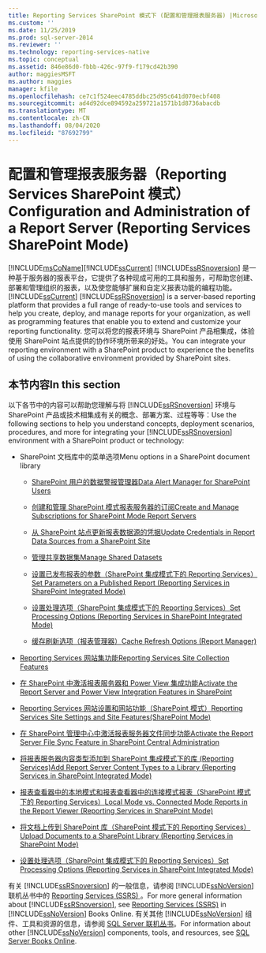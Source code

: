 ```yaml
---
title: Reporting Services SharePoint 模式下 (配置和管理报表服务器) |Microsoft Docs
ms.custom: ''
ms.date: 11/25/2019
ms.prod: sql-server-2014
ms.reviewer: ''
ms.technology: reporting-services-native
ms.topic: conceptual
ms.assetid: 846e86d0-fbbb-426c-97f9-f179cd42b390
author: maggiesMSFT
ms.author: maggies
manager: kfile
ms.openlocfilehash: ce7c1f524eec4785ddbc25d95c641d070ecbf408
ms.sourcegitcommit: ad4d92dce894592a259721a1571b1d8736abacdb
ms.translationtype: MT
ms.contentlocale: zh-CN
ms.lasthandoff: 08/04/2020
ms.locfileid: "87692799"
---
```

# <a name="configuration-and-administration-of-a-report-server-reporting-services-sharepoint-mode"></a><span data-ttu-id="038b4-102">配置和管理报表服务器（Reporting Services SharePoint 模式）</span><span class="sxs-lookup"><span data-stu-id="038b4-102">Configuration and Administration of a Report Server (Reporting Services SharePoint Mode)</span></span>
  [!INCLUDE[msCoName](../includes/msconame-md.md)]<span data-ttu-id="038b4-103">[!INCLUDE[ssCurrent](../includes/sscurrent-md.md)] [!INCLUDE[ssRSnoversion](../includes/ssrsnoversion-md.md)] 是一种基于服务器的报表平台，它提供了各种现成可用的工具和服务，可帮助您创建、部署和管理组织的报表，以及使您能够扩展和自定义报表功能的编程功能。</span><span class="sxs-lookup"><span data-stu-id="038b4-103">[!INCLUDE[ssCurrent](../includes/sscurrent-md.md)] [!INCLUDE[ssRSnoversion](../includes/ssrsnoversion-md.md)] is a server-based reporting platform that provides a full range of ready-to-use tools and services to help you create, deploy, and manage reports for your organization, as well as programming features that enable you to extend and customize your reporting functionality.</span></span> <span data-ttu-id="038b4-104">您可以将您的报表环境与 SharePoint 产品相集成，体验使用 SharePoint 站点提供的协作环境所带来的好处。</span><span class="sxs-lookup"><span data-stu-id="038b4-104">You can integrate your reporting environment with a SharePoint product to experience the benefits of using the collaborative environment provided by SharePoint sites.</span></span>  
  
## <a name="in-this-section"></a><span data-ttu-id="038b4-105">本节内容</span><span class="sxs-lookup"><span data-stu-id="038b4-105">In this section</span></span>  
 <span data-ttu-id="038b4-106">以下各节中的内容可以帮助您理解与将 [!INCLUDE[ssRSnoversion](../includes/ssrsnoversion-md.md)] 环境与 SharePoint 产品或技术相集成有关的概念、部署方案、过程等等：</span><span class="sxs-lookup"><span data-stu-id="038b4-106">Use the following sections to help you understand concepts, deployment scenarios, procedures, and more for integrating your [!INCLUDE[ssRSnoversion](../includes/ssrsnoversion-md.md)] environment with a SharePoint product or technology:</span></span>  
  
-   <span data-ttu-id="038b4-107">SharePoint 文档库中的菜单选项</span><span class="sxs-lookup"><span data-stu-id="038b4-107">Menu options in a SharePoint document library</span></span>  
  
    -   [<span data-ttu-id="038b4-108">SharePoint 用户的数据警报管理器</span><span class="sxs-lookup"><span data-stu-id="038b4-108">Data Alert Manager for SharePoint Users</span></span>](../../2014/reporting-services/data-alert-manager-for-sharepoint-users.md)  
  
    -   [<span data-ttu-id="038b4-109">创建和管理 SharePoint 模式报表服务器的订阅</span><span class="sxs-lookup"><span data-stu-id="038b4-109">Create and Manage Subscriptions for SharePoint Mode Report Servers</span></span>](subscriptions/create-and-manage-subscriptions-for-sharepoint-mode-report-servers.md)  
  
    -   [<span data-ttu-id="038b4-110">从 SharePoint 站点更新报表数据源的凭据</span><span class="sxs-lookup"><span data-stu-id="038b4-110">Update Credentials in Report Data Sources from a SharePoint Site</span></span>](report-data/update-credentials-in-report-data-sources-from-a-sharepoint-site.md)  
  
    -   [<span data-ttu-id="038b4-111">管理共享数据集</span><span class="sxs-lookup"><span data-stu-id="038b4-111">Manage Shared Datasets</span></span>](report-data/manage-shared-datasets.md)  
  
    -   [<span data-ttu-id="038b4-112">设置已发布报表的参数（SharePoint 集成模式下的 Reporting Services）</span><span class="sxs-lookup"><span data-stu-id="038b4-112">Set Parameters on a Published Report &#40;Reporting Services in SharePoint Integrated Mode&#41;</span></span>](report-design/set-parameters-on-a-published-report-sharepoint-integrated-mode.md)  
  
    -   [<span data-ttu-id="038b4-113">设置处理选项（SharePoint 集成模式下的 Reporting Services）</span><span class="sxs-lookup"><span data-stu-id="038b4-113">Set Processing Options &#40;Reporting Services in SharePoint Integrated Mode&#41;</span></span>](../../2014/reporting-services/set-processing-options-reporting-services-in-sharepoint-integrated-mode.md)  
  
    -   [<span data-ttu-id="038b4-114">缓存刷新选项（报表管理器）</span><span class="sxs-lookup"><span data-stu-id="038b4-114">Cache Refresh Options &#40;Report Manager&#41;</span></span>](../../2014/reporting-services/cache-refresh-options-report-manager.md)  
  
-   [<span data-ttu-id="038b4-115">Reporting Services 网站集功能</span><span class="sxs-lookup"><span data-stu-id="038b4-115">Reporting Services Site Collection Features</span></span>](../../2014/reporting-services/reporting-services-site-collection-features.md)  
  
-   [<span data-ttu-id="038b4-116">在 SharePoint 中激活报表服务器和 Power View 集成功能</span><span class="sxs-lookup"><span data-stu-id="038b4-116">Activate the Report Server and Power View Integration Features in SharePoint</span></span>](activate-the-report-server-and-power-view-integration-features-in-sharepoint.md)  
  
-   [<span data-ttu-id="038b4-117">Reporting Services 网站设置和网站功能（SharePoint 模式）</span><span class="sxs-lookup"><span data-stu-id="038b4-117">Reporting Services Site Settings and Site Features&#40;SharePoint Mode&#41;</span></span>](../../2014/reporting-services/reporting-services-site-settings-and-site-features-sharepoint-mode.md)  
  
-   [<span data-ttu-id="038b4-118">在 SharePoint 管理中心中激活报表服务器文件同步功能</span><span class="sxs-lookup"><span data-stu-id="038b4-118">Activate the Report Server File Sync Feature in SharePoint Central Administration</span></span>](../../2014/reporting-services/activate-report-server-file-sync-feature-sharepoint-central-administration.md)  
  
-   [<span data-ttu-id="038b4-119">将报表服务器内容类型添加到 SharePoint 集成模式下的库 &#40;Reporting Services&#41;</span><span class="sxs-lookup"><span data-stu-id="038b4-119">Add Report Server Content Types to a Library &#40;Reporting Services in SharePoint Integrated Mode&#41;</span></span>](../../2014/reporting-services/add-reporting-services-content-types-to-a-sharepoint-library.md)  
  
-   [<span data-ttu-id="038b4-120">报表查看器中的本地模式和报表查看器中的连接模式报表（SharePoint 模式下的 Reporting Services）</span><span class="sxs-lookup"><span data-stu-id="038b4-120">Local Mode vs. Connected Mode Reports in the Report Viewer &#40;Reporting Services in SharePoint Mode&#41;</span></span>](../../2014/reporting-services/local-vs-connected-mode-report-viewer-reporting-services-sharepoint-mode.md)  
  
-   [<span data-ttu-id="038b4-121">将文档上传到 SharePoint 库（SharePoint 模式下的 Reporting Services）</span><span class="sxs-lookup"><span data-stu-id="038b4-121">Upload Documents to a SharePoint Library &#40;Reporting Services in SharePoint Mode&#41;</span></span>](../../2014/reporting-services/upload-documents-to-a-sharepoint-library-reporting-services-in-sharepoint-mode.md)  
  
-   [<span data-ttu-id="038b4-122">设置处理选项（SharePoint 集成模式下的 Reporting Services）</span><span class="sxs-lookup"><span data-stu-id="038b4-122">Set Processing Options &#40;Reporting Services in SharePoint Integrated Mode&#41;</span></span>](../../2014/reporting-services/set-processing-options-reporting-services-in-sharepoint-integrated-mode.md)  
  
 <span data-ttu-id="038b4-123">有关 [!INCLUDE[ssRSnoversion](../includes/ssrsnoversion-md.md)] 的一般信息，请参阅 [!INCLUDE[ssNoVersion](../includes/ssnoversion-md.md)] 联机丛书中的 [ Reporting Services (SSRS) ](create-deploy-and-manage-mobile-and-paginated-reports.md)。</span><span class="sxs-lookup"><span data-stu-id="038b4-123">For more general information about [!INCLUDE[ssRSnoversion](../includes/ssrsnoversion-md.md)], see [Reporting Services &#40;SSRS&#41;](create-deploy-and-manage-mobile-and-paginated-reports.md) in [!INCLUDE[ssNoVersion](../includes/ssnoversion-md.md)] Books Online.</span></span> <span data-ttu-id="038b4-124">有关其他 [!INCLUDE[ssNoVersion](../includes/ssnoversion-md.md)] 组件、工具和资源的信息，请参阅 [SQL Server 联机丛书](../index.yml)。</span><span class="sxs-lookup"><span data-stu-id="038b4-124">For information about other [!INCLUDE[ssNoVersion](../includes/ssnoversion-md.md)] components, tools, and resources, see [SQL Server Books Online](../index.yml).</span></span>  
  
  

